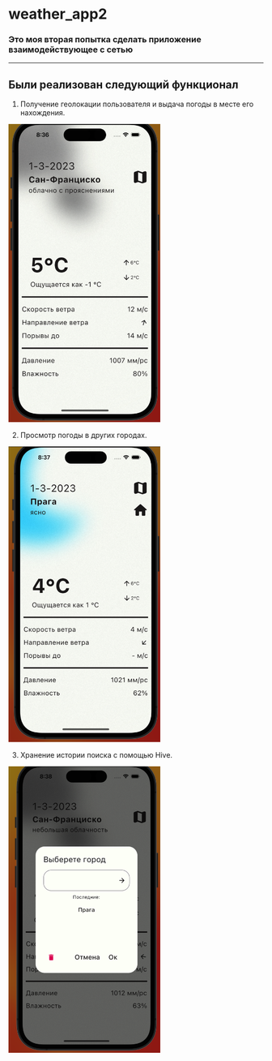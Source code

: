 # weather_app2

### Это моя вторая попытка сделать приложение взаимодействующее с сетью

---

## Были реализован следующий функционал

1) Получение геолокации пользователя и выдача погоды в месте его нахождения.

<img src="fo_readme/1.png" width="300">

2)  Просмотр погоды в других городах.

<img src="fo_readme/2.png" width="300">

3) Хранение истории поиска с помощью Hive.

<img src="fo_readme/3.png" width="300">

